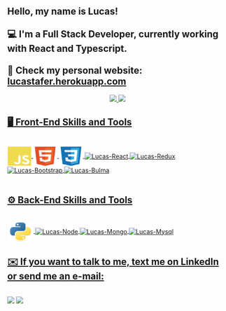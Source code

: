 <h2> Hello, my name is Lucas!
  <br/><br/>
  💻 I'm a Full Stack Developer, currently working with React and Typescript.
  <br/><br/>
  🎨 Check my personal website: <a target="_blank" href="https://lucastafer.herokuapp.com/">lucastafer.herokuapp.com</a>
</h2>

<div align="center">
  <a href="https://github.com/lucastafer">
  <img height="160em" src="https://github-readme-stats.vercel.app/api?username=lucastafer&show_icons=true&theme=dark&include_all_commits=true&count_private=true"/>
  <img height="160em" src="https://github-readme-stats.vercel.app/api/top-langs/?username=lucastafer&layout=compact&langs_count=16&theme=dark"/>
</div>

<h2>🖥️ Front-End Skills and Tools</h2>
<div style="display: inline_block"><br>
  <img align="center" alt="Lucas-Js" height="45" width="55" src="https://raw.githubusercontent.com/devicons/devicon/master/icons/javascript/javascript-plain.svg">
  <img align="center" alt="Lucas-HTML" height="45" width="55" src="https://raw.githubusercontent.com/devicons/devicon/master/icons/html5/html5-original.svg">
  <img align="center" alt="Lucas-CSS" height="45" width="55" src="https://raw.githubusercontent.com/devicons/devicon/master/icons/css3/css3-original.svg">
  <img align="center" alt="Lucas-React" height="45" width="55" src="https://cdn.jsdelivr.net/gh/devicons/devicon/icons/react/react-original.svg">
  <img align="center" alt="Lucas-Redux" height="40" width="50" src="https://cdn.jsdelivr.net/gh/devicons/devicon/icons/redux/redux-original.svg" />
  <img align="center" alt="Lucas-Bootstrap" height="45" width="55" src="https://cdn.jsdelivr.net/gh/devicons/devicon/icons/bootstrap/bootstrap-original.svg">
  <img align="center" alt="Lucas-Bulma" height="40" width="50" src="https://cdn.jsdelivr.net/gh/devicons/devicon/icons/bulma/bulma-plain.svg">
</div>
  
  <br>
  
<h2>⚙️ Back-End Skills and Tools</h2>
<div style="display: inline_block"><br>
  <img align="center" alt="Lucas-Python" height="50" width="60" src="https://raw.githubusercontent.com/devicons/devicon/master/icons/python/python-original.svg">
  <img align="center" alt="Lucas-Node" height="80" width="120" src="https://cdn.jsdelivr.net/gh/devicons/devicon/icons/nodejs/nodejs-original-wordmark.svg" />
  <img align="center" alt="Lucas-Mongo" height="60" width="70" src="https://cdn.jsdelivr.net/gh/devicons/devicon/icons/mongodb/mongodb-plain-wordmark.svg" />
  <img align="center" alt="Lucas-Mysql" height="80" width="120" src="https://cdn.jsdelivr.net/gh/devicons/devicon/icons/mysql/mysql-original-wordmark.svg" />

</div>
  
##
## ✉️ If you want to talk to me, text me on LinkedIn or send me an e-mail:
  <br>
<div>
  <a href="https://www.linkedin.com/in/lucastafer" target="_blank"><img src="https://img.shields.io/badge/-LinkedIn-%230077B5?style=for-the-badge&logo=linkedin&logoColor=white" target="_blank"></a> 
  </a>
  <a href = "mailto:lucas.taferdevs@gmail.com"><img src="https://img.shields.io/badge/-Gmail-%23333?style=for-the-badge&logo=gmail&logoColor=red" target="_blank">
 
</div>
